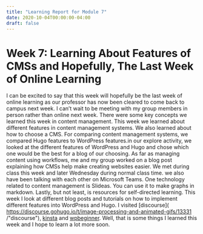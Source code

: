 ```yaml
---
title: "Learning Report for Module 7"
date: 2020-10-04T00:00:00-04:00
draft: false
---
```


Week 7: Learning About Features of CMSs and Hopefully, The Last Week of Online Learning
================================================================
I can be excited to say that this week will hopefully be the last week of online learning as our professor has now been cleared to come back to campus next week. I can’t wait to be meeting with my group members in person rather than online next week. There were some key concepts we learned this week in content management. This week we learned about different features in content management systems. We also learned about how to choose a CMS. For comparing content management systems, we compared Hugo features to WordPress features.in our explore activity, we looked at the different features of WordPress and Hugo and chose which one would be the best for a blog of our choosing. As far as managing content using workflows, me and my group worked on a blog post explaining how CMSs help make creating websites easier. We met during class this week and later Wednesday during normal class time. we also have been talking with each other on Microsoft Teams. One technology related to content management is Slideas. You can use it to make graphs in markdown. Lastly, but not least, is resources for self-directed learning. This week I look at different blog posts and tutorials on how to implement different features into WordPress and Hugo. I visited [discourse]( https://discourse.gohugo.io/t/image-processing-and-animated-gifs/13331 /"discourse"), [kinsta]( https://kinsta.com/blog/wordpress-charts/"kinsta")  and [wpbeginner]( https://www.wpbeginner.com/wp-tutorials/how-to-add-animated-gifs-in-wordpress/"wpbeginner"). Well, that is some things I learned this week and I hope to learn a lot more soon.
